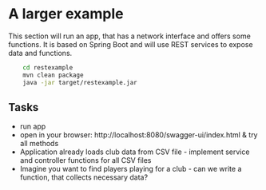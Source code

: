 # A larger example
This section will run an app, that has a network interface and offers some functions. It is based on Spring Boot and will use REST services to expose data and functions.

```bash
    cd restexample
    mvn clean package
    java -jar target/restexample.jar
```

## Tasks
* run app
* open in your browser: http://localhost:8080/swagger-ui/index.html & try all methods
* Application already loads club data from CSV file - implement service and controller functions for all CSV files
* Imagine you want to find players playing for a club - can we write a function, that collects necessary data?